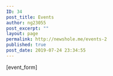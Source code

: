 ```yaml
---
ID: 34
post_title: Events
author: ng23055
post_excerpt: ""
layout: page
permalink: http://newshole.me/events-2
published: true
post_date: 2019-07-24 23:34:55
---
```

[event_form]